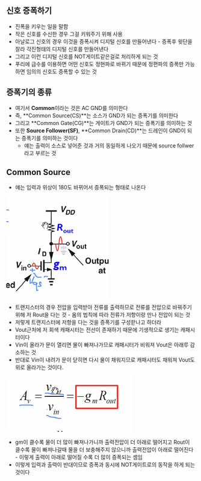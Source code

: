 ## 신호 증폭하기

- 진폭을 키우는 일을 말함
- 작은 신호를 수신한 경우 그걸 키워주기 위해 사용
- 아날로그 신호의 경우 이것을 증폭시켜 디지털 신호를 만들어낸다 - 증폭후 윗단을 잘라 각진형태의 디지털 신호를 만들어낸다
- 그리고 이런 디지털 신호를 NOT게이트같은걸로 처리하게 되는 것
- 푸리에 급수를 이용하면 어떤 신호도 정현파로 바뀌기 때문에 정편파의 증폭만 가능하면 임의의 신호도 증폭할 수 있는 것

## 증폭기의 종류

- 여기서 **Common**이라는 것은 AC GND를 의미한다
- 즉, **Common Source(CS)**는 소스가 GND가 되는 증폭기를 의미한다
- 그리고 **Common Gate(CG)**는 게이트가 GND가 되는 증폭기를 의미하는 것
- 또한 **Source Follower(SF)**, **Common Drain(CD)**는 드레인이 GND이 되는 증폭기를 의미하는 것이다
    - 얘는 출력이 소스로 넣어준 것과 거의 동일하게 나오기 때문에 source follwer라고 부르는 것

## Common Source

- 얘는 입력과 위상이 180도 바뀌어서 증폭되는 형태로 나온다

![CS%20%E1%84%8C%E1%85%B3%E1%86%BC%E1%84%91%E1%85%A9%E1%86%A8%E1%84%80%E1%85%B5%2026368063e3de40b7bd693fa3dbf1a4a8/image1.png](microelectronics.spring.2021.cse.cnu.ac.kr/images/14_26368063e3de40b7bd693fa3dbf1a4a8/image1.png)

- 트랜지스터의 경우 전압을 입력받아 전류를 출력하므로 전류를 전압으로 바꿔주기 위해 저 Rout을 다는 것 - 옴의 법칙에 따라 전류가 저항이랑 만나 전압이 되는 것
- 저렇게 트랜지스터에 저항을 다는 것을 증폭기를 구성핟나고 하더라
- Vout근처에 저 회색 캐패시터는 전선이 존재하기 때문에 기생적으로 생기는 캐패시터이다
- Vin이 올라가 문이 열리면 물이 빠져나가므로 캐패시터가 비워져 Vout은 아래루 감소하는 것
- 반대로 Vin이 내려가 문이 닫히면 다시 물이 채워지므로 캐패시터도 채워져 Vout도 위로 올라가는 것이다.

![CS%20%E1%84%8C%E1%85%B3%E1%86%BC%E1%84%91%E1%85%A9%E1%86%A8%E1%84%80%E1%85%B5%2026368063e3de40b7bd693fa3dbf1a4a8/image2.png](microelectronics.spring.2021.cse.cnu.ac.kr/images/14_26368063e3de40b7bd693fa3dbf1a4a8/image2.png)

- gm이 클수록 물이 더 많이 빠져나가니까 출력전압이 더 아래로 떨어지고 Rout이 클수록 물이 빠져나갈때 물을 더 보충해주지 않으니까 출력전압이 아래로 떨어진다 - 이렇게 출력이 아래로 떨어질 수록 더 많이 증폭되는 셈임
- 이렇게 입력과 출력이 반대이므로 증폭과 동시에 NOT게이트로의 동작을 하게 되는 것이다